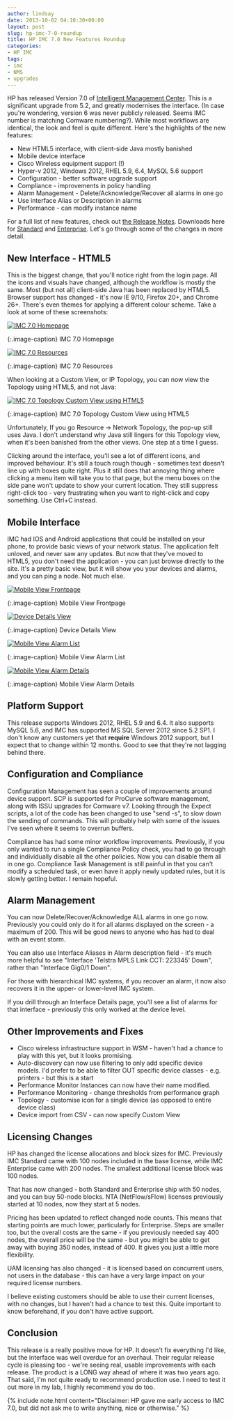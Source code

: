 ```yaml
---
author: lindsay
date: 2013-10-02 04:10:30+00:00
layout: post
slug: hp-imc-7-0-roundup
title: HP IMC 7.0 New Features Roundup
categories:
- HP IMC
tags:
- imc
- NMS
- upgrades
---
```


HP has released Version 7.0 of [Intelligent Management Center](http://h17007.www1.hp.com/us/en/networking/solutions/network-management/index.aspx). This is a significant upgrade from 5.2, and greatly modernises the interface. (In case you're wondering, version 6 was never publicly released. Seems IMC number is matching Comware numbering?). While most workflows are identical, the look and feel is quite different. Here's the highlights of the new features:

* New HTML5 interface, with client-side Java mostly banished
* Mobile device interface
* Cisco Wireless equipment support (!)
* Hyper-v 2012, Windows 2012, RHEL 5.9, 6.4, MySQL 5.6 support
* Configuration - better software upgrade support
* Compliance - improvements in policy handling
* Alarm Management - Delete/Acknowledge/Recover all alarms in one go
* Use interface Alias or Description in alarms
* Performance - can modify instance name

For a full list of new features, check out [the Release Notes](http://h20564.www2.hp.com/portal/site/hpsc/public/kb/docDisplay/?docId=c03930380). Downloads here for [Standard](https://h10145.www1.hp.com/downloads/SoftwareReleases.aspx?ProductNumber=JF377A) and [Enterprise](https://h10145.www1.hp.com/downloads/SoftwareReleases.aspx?ProductNumber=JG748AAE). Let's go through some of the changes in more detail.

## New Interface - HTML5

This is the biggest change, that you'll notice right from the login page. All the icons and visuals have changed, although the workflow is mostly the same. Most (but not all) client-side Java has been replaced by HTML5. Browser support has changed - it's now IE 9/10, Firefox 20+, and Chrome 26+. There's even themes for applying a different colour scheme. Take a look at some of these screenshots:

[![IMC 7.0 Homepage](/assets/2013/10/imc_7_homepage.png)](/assets/2013/10/imc_7_homepage.png)

{:.image-caption}
IMC 7.0 Homepage

[![IMC 7.0 Resources](/assets/2013/10/imc_7_resources.png)](/assets/2013/10/imc_7_resources.png)

{:.image-caption}
IMC 7.0 Resources

When looking at a Custom View, or IP Topology, you can now view the Topology using HTML5, and not Java:

[![IMC 7.0 Topology Custom View using HTML5](/assets/2013/10/imc_7_topology.png)](/assets/2013/10/imc_7_topology.png)

{:.image-caption}
IMC 7.0 Topology Custom View using HTML5

Unfortunately, If you go Resource -> Network Topology, the pop-up still uses Java. I don't understand why Java still lingers for this Topology view, when it's been banished from the other views. One step at a time I guess.

Clicking around the interface, you'll see a lot of different icons, and improved behaviour. It's still a touch rough though - sometimes text doesn't line up with boxes quite right. Plus it still does that annoying thing where clicking a menu item will take you to that page, but the menu boxes on the side pane won't update to show your current location. They still suppress right-click too - very frustrating when you want to right-click and copy something. Use Ctrl+C instead.

## Mobile Interface

IMC had IOS and Android applications that could be installed on your phone, to provide basic views of your network status. The application felt unloved, and never saw any updates. But now that they've moved to HTML5, you don't need the application - you can just browse directly to the site. It's a pretty basic view, but it will show you your devices and alarms, and you can ping a node. Not much else.

[![Mobile View Frontpage](/assets/2013/10/IMG_0100.png)](/assets/2013/10/IMG_0100.png)

{:.image-caption}
Mobile View Frontpage

[![Device Details View](/assets/2013/10/IMG_0101.png)](/assets/2013/10/IMG_0101.png)

{:.image-caption}
Device Details View

[![Mobile View Alarm List](/assets/2013/10/IMG_0102.png)](/assets/2013/10/IMG_0102.png)

{:.image-caption}
Mobile View Alarm List

[![Mobile View Alarm Details](/assets/2013/10/IMG_0103.png)](/assets/2013/10/IMG_0103.png)

{:.image-caption}
Mobile View Alarm Details

## Platform Support

This release supports Windows 2012, RHEL 5.9 and 6.4. It also supports MySQL 5.6, and IMC has supported MS SQL Server 2012 since 5.2 SP1. I don't know any customers yet that **require** Windows 2012 support, but I expect that to change within 12 months. Good to see that they're not lagging behind there.

## Configuration and Compliance

Configuration Management has seen a couple of improvements around device support. SCP is supported for ProCurve software management, along with ISSU upgrades for Comware v7. Looking through the Expect scripts, a lot of the code has been changed to use "send -s", to slow down the sending of commands. This will probably help with some of the issues I've seen where it seems to overrun buffers.

Compliance has had some minor workflow improvements. Previously, if you only wanted to run a single Compliance Policy check, you had to go through and individually disable all the other policies. Now you can disable them all in one go. Compliance Task Management is still painful in that you can't modify a scheduled task, or even have it apply newly updated rules, but it is slowly getting better. I remain hopeful.

## Alarm Management

You can now Delete/Recover/Acknowledge ALL alarms in one go now. Previously you could only do it for all alarms displayed on the screen - a maximum of 200. This will be good news to anyone who has had to deal with an event storm.

You can also use Interface Aliases in Alarm description field - it's much more helpful to see "Interface 'Telstra MPLS Link CCT: 223345' Down", rather than "Interface Gig0/1 Down".

For those with hierarchical IMC systems, if you recover an alarm, it now also recovers it in the upper- or lower-level IMC system.

If you drill through an Interface Details page, you'll see a list of alarms for that interface - previously this only worked at the device level.

## Other Improvements and Fixes

* Cisco wireless infrastructure support in WSM - haven't had a chance to play with this yet, but it looks promising.
* Auto-discovery can now use filtering to only add specific device models. I'd prefer to be able to filter OUT specific device classes - e.g. printers - but this is a start
* Performance Monitor Instances can now have their name modified.
* Performance Monitoring - change thresholds from performance graph
* Topology - customise icon for a single device (as opposed to entire device class)
* Device import from CSV - can now specify Custom View

## Licensing Changes

HP has changed the license allocations and block sizes for IMC. Previously IMC Standard came with 100 nodes included in the base license, while IMC Enterprise came with 200 nodes. The smallest additional license block was 100 nodes.

That has now changed - both Standard and Enterprise ship with 50 nodes, and you can buy 50-node blocks. NTA (NetFlow/sFlow) licenses previously started at 10 nodes, now they start at 5 nodes.

Pricing has been updated to reflect changed node counts. This means that starting points are much lower, particularly for Enterprise. Steps are smaller too, but the overall costs are the same - if you previously needed say 400 nodes, the overall price will be the same - but you might be able to get away with buying 350 nodes, instead of 400. It gives you just a little more flexibility.

UAM licensing has also changed - it is licensed based on concurrent users, not users in the database - this can have a very large impact on your required license numbers.

I believe existing customers should be able to use their current licenses, with no changes, but I haven't had a chance to test this. Quite important to know beforehand, if you don't have active support.

## Conclusion

This release is a really positive move for HP. It doesn't fix everything I'd like, but the interface was well overdue for an overhaul. Their regular release cycle is pleasing too - we're seeing real, usable improvements with each release. The product is a LONG way ahead of where it was two years ago. That said, I'm not quite ready to recommend production use. I need to test it out more in my lab, I highly recommend you do too.

{% include note.html content="Disclaimer: HP gave me early access to IMC 7.0, but did not ask me to write anything, nice or otherwise." %}
